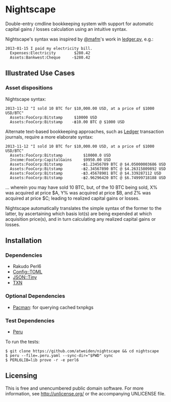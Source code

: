 # Nightscape

Double-entry cmdline bookkeeping system with support for automatic
capital gains / losses calculation using an intuitive syntax.

Nightscape's syntax was inspired by [@mafm](https://github.com/mafm)'s
work in [ledger.py](https://github.com/mafm/ledger.py), e.g.:

```transactions
2013-01-15 I paid my electricity bill.
  Expenses:Electricity        $280.42
  Assets:Bankwest:Cheque     -$280.42
```


## Illustrated Use Cases

### Asset dispositions

Nightscape syntax:

```txn
2013-11-12 "I sold 10 BTC for $10,000.00 USD, at a price of $1000 USD/BTC"
  Assets:FooCorp:Bitstamp     $10000 USD
  Assets:FooCorp:Bitstamp    -฿10.00 BTC @ $1000 USD
```

Alternate text-based bookkeeping approaches, such as
[Ledger](http://ledger-cli.org) transaction journals, require a more
elaborate syntax:

```txn
2013-11-12 "I sold 10 BTC for $10,000.00 USD, at a price of $1000 USD/BTC"
  Assets:FooCorp:Bitstamp         $10000.0 USD
  Income:FooCorp:CapitalGains     $9950.00 USD
  Assets:FooCorp:Bitstamp        -฿1.23456789 BTC @ $4.05000003686 USD
  Assets:FooCorp:Bitstamp        -฿2.34567890 BTC @ $4.26315809892 USD
  Assets:FooCorp:Bitstamp        -฿3.45678901 BTC @ $4.339287112 USD
  Assets:FooCorp:Bitstamp        -฿2.96296420 BTC @ $6.74999718188 USD
```

... wherein you may have sold 10 BTC, but, of the 10 BTC being sold,
X% was acquired at price $A, Y% was acquired at price $B, and Z% was
acquired at price $C; leading to realized capital gains or losses.

Nightscape automatically translates the simple syntax of the former to
the latter, by ascertaining which basis lot(s) are being expended at
which acquisition price(s), and in turn calculating any realized capital
gains or losses.


## Installation

### Dependencies

- Rakudo Perl6
- [Config::TOML](https://github.com/atweiden/config-toml)
- [JSON::Tiny](https://github.com/moritz/json)
- [TXN](https://github.com/atweiden/mktxn)

### Optional Dependencies

- [Pacman](https://www.archlinux.org/pacman/): for querying cached txnpkgs

### Test Dependencies

- [Peru](https://github.com/buildinspace/peru)

To run the tests:

```
$ git clone https://github.com/atweiden/nightscape && cd nightscape
$ peru --file=.peru.yaml --sync-dir="$PWD" sync
$ PERL6LIB=lib prove -r -e perl6
```


## Licensing

This is free and unencumbered public domain software. For more
information, see http://unlicense.org/ or the accompanying UNLICENSE file.
